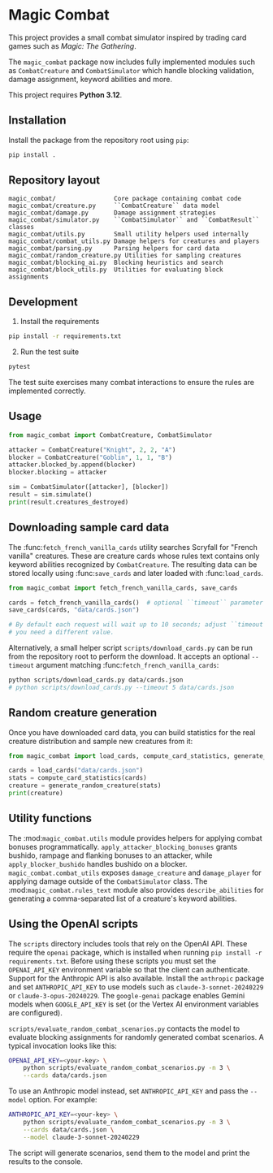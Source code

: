 # Magic Combat

This project provides a small combat simulator inspired by trading card games
such as *Magic: The Gathering*.

The ``magic_combat`` package now includes fully implemented modules such as
``CombatCreature`` and ``CombatSimulator`` which handle blocking validation,
damage assignment, keyword abilities and more.

This project requires **Python 3.12**.

## Installation

Install the package from the repository root using ``pip``:

```bash
pip install .
```

## Repository layout

```
magic_combat/                Core package containing combat code
magic_combat/creature.py     ``CombatCreature`` data model
magic_combat/damage.py       Damage assignment strategies
magic_combat/simulator.py    ``CombatSimulator`` and ``CombatResult`` classes
magic_combat/utils.py        Small utility helpers used internally
magic_combat/combat_utils.py Damage helpers for creatures and players
magic_combat/parsing.py      Parsing helpers for card data
magic_combat/random_creature.py Utilities for sampling creatures
magic_combat/blocking_ai.py  Blocking heuristics and search
magic_combat/block_utils.py  Utilities for evaluating block assignments
```

## Development

1. Install the requirements

```bash
pip install -r requirements.txt
```

2. Run the test suite

```bash
pytest
```

The test suite exercises many combat interactions to ensure the rules are
implemented correctly.

## Usage

```python
from magic_combat import CombatCreature, CombatSimulator

attacker = CombatCreature("Knight", 2, 2, "A")
blocker = CombatCreature("Goblin", 1, 1, "B")
attacker.blocked_by.append(blocker)
blocker.blocking = attacker

sim = CombatSimulator([attacker], [blocker])
result = sim.simulate()
print(result.creatures_destroyed)
```

## Downloading sample card data

The :func:`fetch_french_vanilla_cards` utility searches Scryfall for
"French vanilla" creatures. These are creature cards whose rules text
contains only keyword abilities recognized by ``CombatCreature``. The
resulting data can be stored locally using :func:`save_cards` and later
loaded with :func:`load_cards`.

```python
from magic_combat import fetch_french_vanilla_cards, save_cards

cards = fetch_french_vanilla_cards()  # optional ``timeout`` parameter
save_cards(cards, "data/cards.json")

# By default each request will wait up to 10 seconds; adjust ``timeout`` if
# you need a different value.
```

Alternatively, a small helper script ``scripts/download_cards.py`` can be run
from the repository root to perform the download.  It accepts an optional
``--timeout`` argument matching :func:`fetch_french_vanilla_cards`:

```bash
python scripts/download_cards.py data/cards.json
# python scripts/download_cards.py --timeout 5 data/cards.json
```

## Random creature generation

Once you have downloaded card data, you can build statistics for the real
creature distribution and sample new creatures from it:

```python
from magic_combat import load_cards, compute_card_statistics, generate_random_creature

cards = load_cards("data/cards.json")
stats = compute_card_statistics(cards)
creature = generate_random_creature(stats)
print(creature)
```

## Utility functions

The :mod:`magic_combat.utils` module provides helpers for applying combat
bonuses programmatically. ``apply_attacker_blocking_bonuses`` grants bushido,
rampage and flanking bonuses to an attacker, while ``apply_blocker_bushido``
handles bushido on a blocker. ``magic_combat.combat_utils`` exposes
``damage_creature`` and ``damage_player`` for applying damage outside of the
``CombatSimulator`` class. The :mod:`magic_combat.rules_text` module also
provides ``describe_abilities`` for generating a comma-separated list of a
creature's keyword abilities.

## Using the OpenAI scripts

The ``scripts`` directory includes tools that rely on the OpenAI API.  These
require the ``openai`` package, which is installed when running ``pip install
-r requirements.txt``.  Before using these scripts you must set the
``OPENAI_API_KEY`` environment variable so that the client can authenticate.
Support for the Anthropic API is also available.  Install the ``anthropic``
package and set ``ANTHROPIC_API_KEY`` to use models such as
``claude-3-sonnet-20240229`` or ``claude-3-opus-20240229``.
The ``google-genai`` package enables Gemini models when ``GOOGLE_API_KEY``
is set (or the Vertex AI environment variables are configured).

``scripts/evaluate_random_combat_scenarios.py`` contacts the model to
evaluate blocking assignments for randomly generated combat scenarios.  A
typical invocation looks like this:

```bash
OPENAI_API_KEY=<your-key> \
    python scripts/evaluate_random_combat_scenarios.py -n 3 \
    --cards data/cards.json
```

To use an Anthropic model instead, set ``ANTHROPIC_API_KEY`` and pass the
``--model`` option.  For example:

```bash
ANTHROPIC_API_KEY=<your-key> \
    python scripts/evaluate_random_combat_scenarios.py -n 3 \
    --cards data/cards.json \
    --model claude-3-sonnet-20240229
```

The script will generate scenarios, send them to the model and print the
results to the console.
